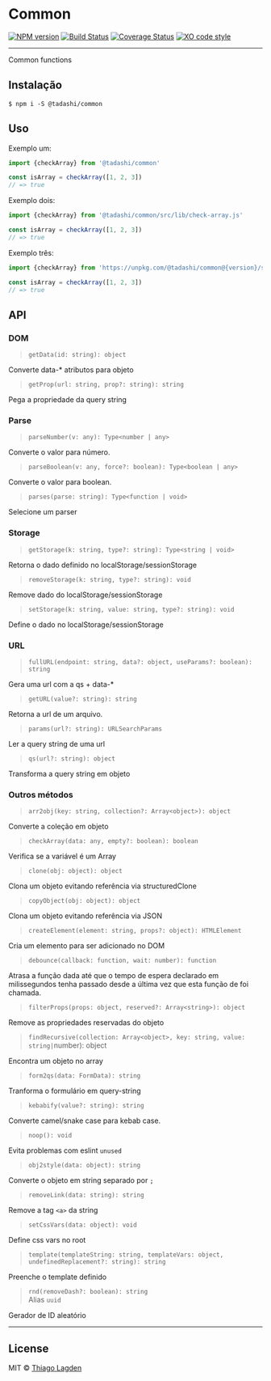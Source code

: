 # Common

[![NPM version][npm-img]][npm]
[![Build Status][ci-img]][ci]
[![Coverage Status][coveralls-img]][coveralls]
[![XO code style][xo-img]][xo]


[npm-img]:         https://img.shields.io/npm/v/@tadashi/common.svg
[npm]:             https://www.npmjs.com/package/@tadashi/common
[ci-img]:          https://github.com/lagden/common/actions/workflows/nodejs.yml/badge.svg
[ci]:              https://github.com/lagden/common/actions/workflows/nodejs.yml
[coveralls-img]:   https://coveralls.io/repos/github/lagden/common/badge.svg?branch=main
[coveralls]:       https://coveralls.io/github/lagden/common?branch=main
[xo-img]:          https://img.shields.io/badge/code_style-XO-5ed9c7.svg
[xo]:              https://github.com/sindresorhus/xo


---


Common functions

## Instalação

```
$ npm i -S @tadashi/common
```


## Uso

Exemplo um:

```js
import {checkArray} from '@tadashi/common'

const isArray = checkArray([1, 2, 3])
// => true
```

Exemplo dois:

```js
import {checkArray} from '@tadashi/common/src/lib/check-array.js'

const isArray = checkArray([1, 2, 3])
// => true
```

Exemplo três:

```js
import {checkArray} from 'https://unpkg.com/@tadashi/common@{version}/src/lib/check-array.js'

const isArray = checkArray([1, 2, 3])
// => true
```


## API

### DOM

> `getData(id: string): object`

Converte data-* atributos para objeto


> `getProp(url: string, prop?: string): string`

Pega a propriedade da query string


### Parse

> `parseNumber(v: any): Type<number | any>`

Converte o valor para número.


> `parseBoolean(v: any, force?: boolean): Type<boolean | any>`

Converte o valor para boolean.


> `parses(parse: string): Type<function | void>`

Selecione um parser


### Storage

> `getStorage(k: string, type?: string): Type<string | void>`

Retorna o dado definido no localStorage/sessionStorage


> `removeStorage(k: string, type?: string): void`

Remove dado do localStorage/sessionStorage


> `setStorage(k: string, value: string, type?: string): void`

Define o dado no localStorage/sessionStorage


### URL

> `fullURL(endpoint: string, data?: object, useParams?: boolean): string`

Gera uma url com a qs + data-*


> `getURL(value?: string): string`

Retorna a url de um arquivo.


> `params(url?: string): URLSearchParams`

Ler a query string de uma url


> `qs(url?: string): object`

Transforma a query string em objeto


### Outros métodos

> `arr2obj(key: string, collection?: Array<object>): object`

Converte a coleção em objeto


> `checkArray(data: any, empty?: boolean): boolean`

Verifica se a variável é um Array


> `clone(obj: object): object`

Clona um objeto evitando referência via structuredClone


> `copyObject(obj: object): object`

Clona um objeto evitando referência via JSON


> `createElement(element: string, props?: object): HTMLElement`

Cria um elemento para ser adicionado no DOM


> `debounce(callback: function, wait: number): function`

Atrasa a função dada até que o tempo de espera declarado em milissegundos tenha passado desde a última vez que esta função de foi chamada.


> `filterProps(props: object, reserved?: Array<string>): object`

Remove as propriedades reservadas do objeto


> `findRecursive(collection: Array<object>, key: string, value: string|`number): object

Encontra um objeto no array


> `form2qs(data: FormData): string`

Tranforma o formulário em query-string


> `kebabify(value?: string): string`

Converte camel/snake case para kebab case.


> `noop(): void`

Evita problemas com eslint `unused`


> `obj2style(data: object): string`

Converte o objeto em string separado por `;`


> `removeLink(data: string): string`

Remove a tag `<a>` da string


> `setCssVars(data: object): void`

Define css vars no root


> `template(templateString: string, templateVars: object, undefinedReplacement?: string): string`

Preenche o template definido


> `rnd(removeDash?: boolean): string`  
> Alias `uuid`

Gerador de ID aleatório


---


## License

MIT © [Thiago Lagden](http://github.com/lagden)
